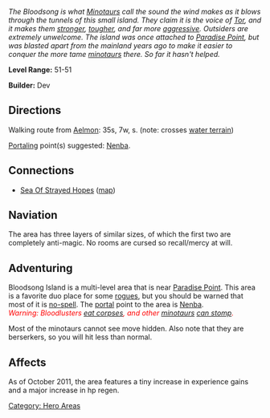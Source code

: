 *The Bloodsong is what [Minotaurs](Minotaurs.md "wikilink") call the
sound the wind makes as it blows through the tunnels of this small
island. They claim it is the voice of [Tor](Tor.md "wikilink"), and it
makes them [stronger](Strength.md "wikilink"),
[tougher](Armor_Class.md "wikilink"), and far more
[aggressive](Aggressive_Mobs.md "wikilink"). Outsiders are extremely
unwelcome. The island was once attached to [Paradise
Point](:Category:_Paradise_Point.md "wikilink"), but was blasted apart
from the mainland years ago to make it easier to conquer the more tame
[minotaurs](Minotaurs.md "wikilink") there. So far it hasn't helped.*

**Level Range:** 51-51

**Builder:** Dev

## Directions

Walking route from [Aelmon](Aelmon.md "wikilink"): 35s, 7w, s. (note:
crosses [water terrain](Water_Terrain.md "wikilink"))

[Portaling](Portal.md "wikilink") point(s) suggested:
[Nenba](Nenba_The_Archer.md "wikilink").

## Connections

-   [Sea Of Strayed Hopes](:Category:Sea_Of_Strayed_Hopes.md "wikilink")
    ([map](Sea_Of_Strayed_Hopes_Map.md "wikilink"))

## Naviation

The area has three layers of similar sizes, of which the first two are
completely anti-magic. No rooms are cursed so recall/mercy at will.

## Adventuring

Bloodsong Island is a multi-level area that is near [Paradise
Point](:Category:_Paradise_Point.md "wikilink"). This area is a favorite
duo place for some [rogues](:Category:_Rogues.md "wikilink"), but you
should be warned that most of it is
[no-spell](Anti-Magic_Rooms.md "wikilink"). The
[portal](Portal.md "wikilink") point to the area is
[Nenba](Nenba_The_Archer.md "wikilink").  
*<Font color=red>Warning: Bloodlusters [eat
corpses](Corpse-Eating_Mobs.md "wikilink"), and other
[minotaurs](Minotaurs.md "wikilink") [can
stomp](:Category:_Stomping_Mobs.md "wikilink").</font>*

Most of the minotaurs cannot see move hidden. Also note that they are
berserkers, so you will hit less than normal.

## Affects

As of October 2011, the area features a tiny increase in experience
gains and a major increase in hp regen.

[Category: Hero Areas](Category:_Hero_Areas "wikilink")
